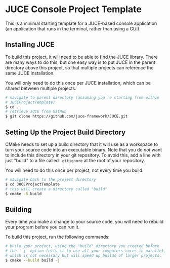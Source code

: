 # JUCE Console Project Template

This is a minimal starting template for a JUCE-based console application (an application that runs in the terminal, rather than using a GUI).

## Installing JUCE

To build this project, it will need to be able to find the JUCE library. There are many ways to do this, but one easy way is to put JUCE in the parent directory above this project, so that multiple projects can reference the same JUCE installation.

You will only need to do this once per JUCE installation, which can be shared between multiple projects.

```bash
# navigate to parent directory (assuming you're starting from within
# JUCEProjectTemplate)
$ cd ..
# retrieve JUCE from GitHub
$ git clone https://github.com/juce-framework/JUCE.git
```

## Setting Up the Project Build Directory

CMake needs to set up a build directory that it will use as a workspace to turn your source code into an executable binary. Note that you do _not_ want to include this directory in your git repository. To avoid this, add a line with just "build" to a file called `.gitignore` at the root of your repository.

You will need to do this once per project, not every time you build.

```bash
# navigate back to the project directory
$ cd JUCEProjectTemplate
# this will create a directory called "build"
$ cmake -B build
```

## Building

Every time you make a change to your source code, you will need to rebuild your program before you can run it.

To build this project, run the following commands:

```bash
# build your project, using the "build" directory you created before
# the `-j` option tells it to use all your computers cores in parallel,
# which is not necessary but will speed up builds of larger projects.
$ cmake --build build -j
```
